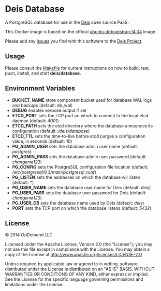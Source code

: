 # Deis Database

A PostgreSQL database for use in the [Deis](http://deis.io) open source PaaS.

This Docker image is based on the official
[ubuntu-debootstrap:14.04](https://registry.hub.docker.com/_/ubuntu/) image.

Please add any [issues](https://github.com/deis/deis/issues) you find with this software to
the [Deis Project](https://github.com/deis/deis).

## Usage

Please consult the [Makefile](Makefile) for current instructions on how to build, test, push,
install, and start **deis/database**.

## Environment Variables

* **BUCKET_NAME** store component bucket used for database WAL logs and backups (default: db_wal)
* **DEBUG** enables verbose output if set
* **ETCD_PORT** sets the TCP port on which to connect to the local etcd
  daemon (default: *4001*)
* **ETCD_PATH** sets the etcd directory where the database announces
  its configuration (default: */deis/database*)
* **ETCD_TTL** sets the time-to-live before etcd purges a configuration
  value, in seconds (default: *10*)
* **PG_ADMIN_USER** sets the database admin user name (default: *postgres*)
* **PG_ADMIN_PASS** sets the database admin user password
  (default: *changeme123*)
* **PG_CONFIG** sets the PostgreSQL configuration file location
  (default: */etc/postgresql/9.3/main/postgresql.conf*)
* **PG_LISTEN** sets the addresses on which the database will listen
  (default: *)
* **PG_USER_NAME** sets the database user name for Deis (default: *deis*)
* **PG_USER_PASS** sets the database user password for Deis
  (default: *changeme123*)
* **PG_USER_DB** sets the database name used by Deis (default: *deis*)
* **PORT** sets the TCP port on which the database listens (default: *5432*)

## License

© 2014 OpDemand LLC

Licensed under the Apache License, Version 2.0 (the "License"); you may
not use this file except in compliance with the License. You may obtain
a copy of the License at <http://www.apache.org/licenses/LICENSE-2.0>

Unless required by applicable law or agreed to in writing, software
distributed under the License is distributed on an "AS IS" BASIS,
WITHOUT WARRANTIES OR CONDITIONS OF ANY KIND, either express or implied.
See the License for the specific language governing permissions and
limitations under the License.
